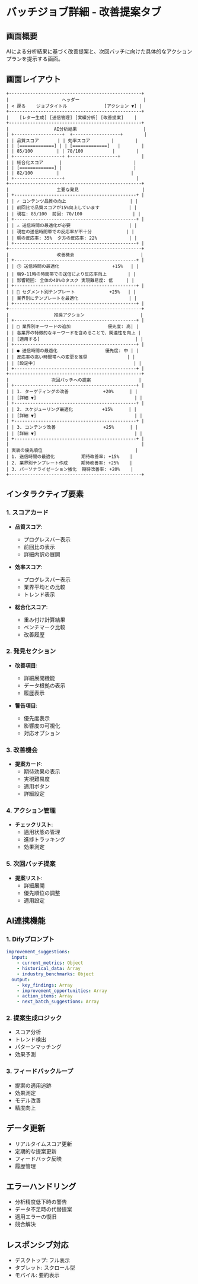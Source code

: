 # バッチジョブ詳細 - 改善提案タブ

## 画面概要
AIによる分析結果に基づく改善提案と、次回バッチに向けた具体的なアクションプランを提示する画面。

## 画面レイアウト
```
+--------------------------------------------------+
|                    ヘッダー                        |
| < 戻る    ジョブタイトル              [アクション ▼] |
+--------------------------------------------------+
|    [レター生成] [送信管理] [実績分析] [改善提案]    |
+--------------------------------------------------+
|                 AI分析結果                         |
| +------------------+  +------------------+        |
| | 品質スコア       | | 効率スコア        |        |
| | [=============] | | [=============]   |        |
| | 85/100         | | 78/100           |        |
| +------------------+ +------------------+        |
| | 総合化スコア      |                           |
| | [=============] |                           |
| | 82/100         |                           |
| +------------------+                           |
+--------------------------------------------------+
|                  主要な発見                        |
| +----------------------------------------------+ |
| | ✓ コンテンツ品質の向上                        | |
| | 前回比で品質スコアが15%向上しています           | |
| | 現在: 85/100  前回: 70/100                   | |
| +----------------------------------------------+ |
| | ⚠ 送信時間の最適化が必要                      | |
| | 現在の送信時間帯での反応率が不十分             | |
| | 朝の反応率: 35%  夕方の反応率: 22%            | |
| +----------------------------------------------+ |
+--------------------------------------------------+
|                  改善機会                         |
| +----------------------------------------------+ |
| | 🕒 送信時間の最適化                    +15%   | |
| | 朝9-11時の時間帯での送信により反応率向上        | |
| | 影響範囲: 全体の40%のタスク 実現難易度: 低     | |
| +----------------------------------------------+ |
| | 📝 セグメント別テンプレート             +25%   | |
| | 業界別にテンプレートを最適化                   | |
| +----------------------------------------------+ |
+--------------------------------------------------+
|                 推奨アクション                     |
| +----------------------------------------------+ |
| | □ 業界別キーワードの追加              優先度: 高| |
| | 各業界の特徴的なキーワードを含めることで、関連性を向上 |
| | [適用する]                                    | |
| +----------------------------------------------+ |
| | ● 送信時間の最適化                  優先度: 中 | |
| | 反応率の高い時間帯への変更を推奨               | |
| | [設定中]                                     | |
| +----------------------------------------------+ |
+--------------------------------------------------+
|                次回バッチへの提案                  |
| +----------------------------------------------+ |
| | 1. ターゲティングの改善             +20%      | |
| | [詳細 ▼]                                     | |
| +----------------------------------------------+ |
| | 2. スケジューリング最適化           +15%      | |
| | [詳細 ▼]                                     | |
| +----------------------------------------------+ |
| | 3. コンテンツ改善                  +25%      | |
| | [詳細 ▼]                                     | |
| +----------------------------------------------+ |
|                                                  |
| 実装の優先順位                                   |
| 1. 送信時間の最適化          期待改善率: +15%    |
| 2. 業界別テンプレート作成     期待改善率: +25%    |
| 3. パーソナライゼーション強化  期待改善率: +20%    |
+--------------------------------------------------+
```

## インタラクティブ要素

### 1. スコアカード
- **品質スコア**:
  - プログレスバー表示
  - 前回比の表示
  - 詳細内訳の展開

- **効率スコア**:
  - プログレスバー表示
  - 業界平均との比較
  - トレンド表示

- **総合化スコア**:
  - 重み付け計算結果
  - ベンチマーク比較
  - 改善履歴

### 2. 発見セクション
- **改善項目**:
  - 詳細展開機能
  - データ根拠の表示
  - 履歴表示

- **警告項目**:
  - 優先度表示
  - 影響度の可視化
  - 対応オプション

### 3. 改善機会
- **提案カード**:
  - 期待効果の表示
  - 実現難易度
  - 適用ボタン
  - 詳細設定

### 4. アクション管理
- **チェックリスト**:
  - 適用状態の管理
  - 進捗トラッキング
  - 効果測定

### 5. 次回バッチ提案
- **提案リスト**:
  - 詳細展開
  - 優先順位の調整
  - 適用設定

## AI連携機能

### 1. Difyプロンプト
```yaml
improvement_suggestions:
  input:
    - current_metrics: Object
    - historical_data: Array
    - industry_benchmarks: Object
  output:
    - key_findings: Array
    - improvement_opportunities: Array
    - action_items: Array
    - next_batch_suggestions: Array
```

### 2. 提案生成ロジック
- スコア分析
- トレンド検出
- パターンマッチング
- 効果予測

### 3. フィードバックループ
- 提案の適用追跡
- 効果測定
- モデル改善
- 精度向上

## データ更新
- リアルタイムスコア更新
- 定期的な提案更新
- フィードバック反映
- 履歴管理

## エラーハンドリング
- 分析精度低下時の警告
- データ不足時の代替提案
- 適用エラーの復旧
- 競合解決

## レスポンシブ対応
- デスクトップ: フル表示
- タブレット: スクロール型
- モバイル: 要約表示 
